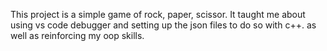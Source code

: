 This project is a simple game of rock, paper, scissor. It taught me about using vs code debugger and setting up the json files to do so with c++. as well as reinforcing my oop skills.
